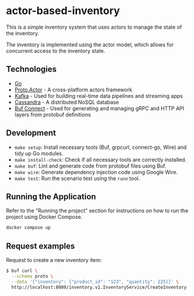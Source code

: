 # actor-based-inventory

This is a simple inventory system that uses actors to manage the state of the inventory. 

The inventory is implemented using the actor model, which allows for concurrent access to the inventory state.

## Technologies
- [Go](https://golang.org/)
- [Proto.Actor](https://proto.actor/) - A cross-platform actors framework
- [Kafka](https://kafka.apache.org/) - Used for building real-time data pipelines and streaming apps
- [Cassandra](http://cassandra.apache.org/) - A distributed NoSQL database
- [Buf Connect](https://docs.buf.build/connect/introduction) - Used for generating and managing gRPC and HTTP API layers from protobuf definitions

## Development

- `make setup`: Install necessary tools (Buf, grpcurl, connect-go, Wire) and tidy up Go modules.
- `make install-check`: Check if all necessary tools are correctly installed.
- `make buf`: Lint and generate code from protobuf files using Buf.
- `make wire`: Generate dependency injection code using Google Wire.
- `make test`: Run the scenario test using the `runn` tool.

## Running the Application

Refer to the "Running the project" section for instructions on how to run the project using Docker Compose.

```bash
docker compose up
```

## Request examples

Request to create a new inventory item:

```bash
$ buf curl \
  --schema proto \
  --data '{"inventory": {"product_id": "123", "quantity": 225}}' \
  http://localhost:8080/inventory.v1.InventoryService/CreateInventory
```
